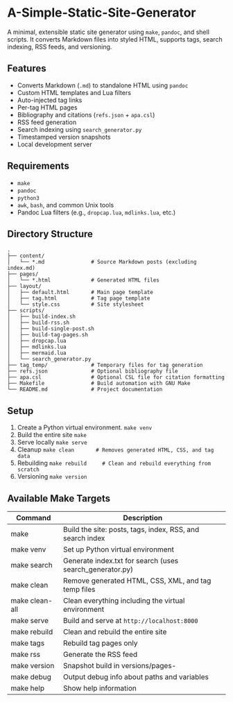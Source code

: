 # A-Simple-Static-Site-Generator

A minimal, extensible static site generator using `make`, `pandoc`, and shell scripts. It converts Markdown files into styled HTML, supports tags, search indexing, RSS feeds, and versioning.

## Features

- Converts Markdown (`.md`) to standalone HTML using `pandoc`
- Custom HTML templates and Lua filters
- Auto-injected tag links
- Per-tag HTML pages
- Bibliography and citations (`refs.json` + `apa.csl`)
- RSS feed generation
- Search indexing using `search_generator.py`
- Timestamped version snapshots
- Local development server

## Requirements

- `make`
- `pandoc`
- `python3`
- `awk`, `bash`, and common Unix tools
- Pandoc Lua filters (e.g., `dropcap.lua`, `mdlinks.lua`, etc.)

## Directory Structure

```
.
├── content/               
│   └── *.md               # Source Markdown posts (excluding index.md)
├── pages/                 
│   └── *.html             # Generated HTML files
├── layout/
│   ├── default.html       # Main page template
│   ├── tag.html           # Tag page template
│   └── style.css          # Site stylesheet
├── scripts/
│   ├── build-index.sh
│   ├── build-rss.sh
│   ├── build-single-post.sh
│   ├── build-tag-pages.sh
│   ├── dropcap.lua
│   ├── mdlinks.lua
│   ├── mermaid.lua
│   └── search_generator.py
├── tag_temp/              # Temporary files for tag generation
├── refs.json              # Optional bibliography file
├── apa.csl                # Optional CSL file for citation formatting
├── Makefile               # Build automation with GNU Make
└── README.md              # Project documentation
```

## Setup

1. Create a Python virtual environment. `make venv`
2. Build the entire site `make`
3. Serve locally `make serve`
4. Cleanup `make clean       # Removes generated HTML, CSS, and tag data`
5. Rebuilding `make rebuild     # Clean and rebuild everything from scratch`
6. Versioning `make version`

## Available Make Targets

|**Command**|**Description**|
|---|---|
|make|Build the site: posts, tags, index, RSS, and search index|
|make venv|Set up Python virtual environment|
|make search|Generate index.txt for search (uses search_generator.py)|
|make clean|Remove generated HTML, CSS, XML, and tag temp files|
|make clean-all|Clean everything including the virtual environment|
|make serve|Build and serve at `http://localhost:8000`|
|make rebuild|Clean and rebuild the entire site|
|make tags|Rebuild tag pages only|
|make rss|Generate the RSS feed|
|make version|Snapshot build in versions/pages-<timestamp>|
|make debug|Output debug info about paths and variables|
|make help|Show help information|
